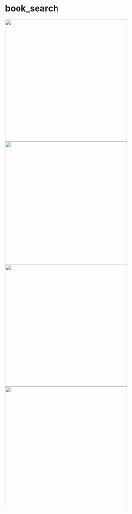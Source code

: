 # book_search
<img src="https://github.com/user-attachments/assets/f3b0e5b6-0643-4979-b6ea-9bdb62a90826" width="400" />
<img src="https://github.com/user-attachments/assets/ae193235-a338-4efb-9cf2-5a25bc7faa49" width="400" />

<img src="https://github.com/user-attachments/assets/0b24f7c4-2fc9-460b-ab51-fa7b7d0fa843" width="400" />
<img src="https://github.com/user-attachments/assets/37264f75-9a51-420f-aaf2-4d51090ecca6" width="400" />



